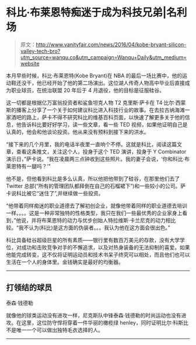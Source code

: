 # 科比·布莱恩特痴迷于成为科技兄弟|名利场

> 原文：<http://www.vanityfair.com/news/2016/04/kobe-bryant-silicon-valley-tech-bro?utm_source=wanqu.co&utm_campaign=Wanqu+Daily&utm_medium=website>

本月早些时候，科比·布莱恩特(Kobe Bryant)在 NBA 的最后一场比赛中，他的运动鞋还没干，他已经开始了他的第二场演出。这位湖人传奇人物高中毕业后直接成为职业球员，在统治联盟 20 年后于 4 月退役，他的目标是征服硅谷。

这一切都是根据亿万富翁投资者和鲨鱼坦克人物 T2 克里斯·萨卡在 T4·比尔·西蒙斯的播客上分享了一个关于如何建议科比进入科技行业的故事。在去拉古纳海滩一家酒吧的路上，萨卡不得不研究科比的维基百科页面，以快速了解更多关于他的信息，他告诉科比要好好学习，读一些文章，看一些 TED 视频，如果他证明自己是认真的，他会和他谈论投资。他从来没有预料到接下来的洪水。

“接下来的几个月里，我的电话半夜里一直响个不停。这就是科比，阅读这篇文章，查看这条推文，关注这个人，投身于这个 TED 演讲，投身于 Y Combinator 演示日，”萨卡说。“我在凌晨两三点钟收到这些照片。我的妻子会说，‘你和科比·布莱恩特有一腿吗？’"

他不是，但他看到科比是多么认真，所以他把他带到了硅谷，在那里他们去了 Twitter 总部(“所有的管理团队都拜倒在自己的石榴裙下”)和一些较小的公司。萨卡说科比被它“迷住了”,并继续做一些投资。

“他带着同样痴迷的职业道德去了解初创企业，就像他带着同样的职业道德去培训一样。。。。这是一种非常独特的性格类型，我只在我们一些最优秀的企业家身上看到，”他说，并将布莱恩特的动力与优步创始人特拉维斯·卡兰尼克的动力相比较。“我不认为(科比)是这方面的伪装者。。。我认为他在这方面会很出色。”

科比具备硅谷超级巨星的所有素质——银行里有数百万美元的存款，没有大学学位，对成功和击败竞争对手的不懈追求，以及对热身装备的无法抑制的喜爱。如果他能完成转变，这不仅将证明运动员和技术书呆子终究可以相处，而且他们也可以生活在一个人的身体里。金钱确实是最好的均衡器。

* * *

## 打领结的球员

 

泰森·钱德勒

就像他的球类运动没有进攻一样，尼克斯队中锋泰森·钱德勒的时尚运动也没有进攻。在这里，这位防守悍将穿着一件华丽的橄榄绿 henley，同时证明比尔·科斯比不是唯一一个可以做出独特毛衣选择的人。



* * *
